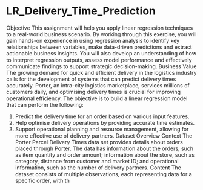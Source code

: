 # LR_Delivery_Time_Prediction
Objective
This assignment will help you apply linear regression techniques to a real-world business scenario.
By working through this exercise, you will gain hands-on experience in using regression analysis to
identify key relationships between variables, make data-driven predictions and extract actionable
business insights. You will also develop an understanding of how to interpret regression outputs,
assess model performance and effectively communicate findings to support strategic decision-making.
Business Value
The growing demand for quick and efficient delivery in the logistics industry calls for the development
of systems that can predict delivery times accurately. Porter, an intra-city logistics marketplace,
services millions of customers daily, and optimising delivery times is crucial for improving operational
efficiency.
The objective is to build a linear regression model that can perform the following:
1. Predict the delivery time for an order based on various input features.
2. Help optimise delivery operations by providing accurate time estimates.
3. Support operational planning and resource management, allowing for more effective use of
delivery partners.
Dataset Overview
Context
The Porter Parcel Delivery Times data set provides details about orders placed through Porter. The
data has information about the orders, such as item quantity and order amount; information about
the store, such as category, distance from customer and market ID; and operational information,
such as the number of delivery partners.
Content
The dataset consists of multiple observations, each representing data for a specific order, with th

